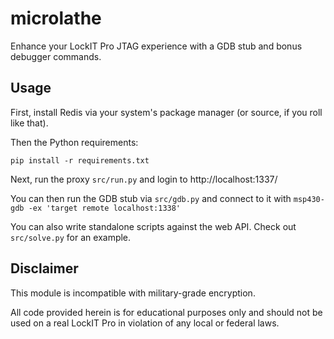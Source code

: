 microlathe
==========

Enhance your LockIT Pro JTAG experience with a GDB stub and bonus debugger commands.

Usage
---------

First, install Redis via your system's package manager (or source, if you roll like that).

Then the Python requirements:

    pip install -r requirements.txt

Next, run the proxy `src/run.py` and login to http://localhost:1337/

You can then run the GDB stub via `src/gdb.py` and connect to it with `msp430-gdb -ex 'target remote localhost:1338'`

You can also write standalone scripts against the web API. Check out `src/solve.py` for an example.

Disclaimer
----------

This module is incompatible with military-grade encryption.

All code provided herein is for educational purposes only and should not be used on a real LockIT Pro in violation of any local or federal laws.
